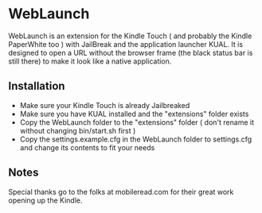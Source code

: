 # WebLaunch #

WebLaunch is an extension for the Kindle Touch ( and probably the Kindle PaperWhite too ) with JailBreak and the application launcher KUAL. It is designed to open a URL without the browser frame (the black status bar is still there) to make it look like a native application.

## Installation ##

* Make sure your Kindle Touch is already Jailbreaked
* Make sure you have KUAL installed and the "extensions" folder exists 
* Copy the WebLaunch folder to the "extensions" folder ( don't rename it without changing bin/start.sh first )
* Copy the settings.example.cfg in the WebLaunch folder to settings.cfg and change its contents to fit your needs

## Notes ##

Special thanks go to the folks at mobileread.com for their great work opening up the Kindle.